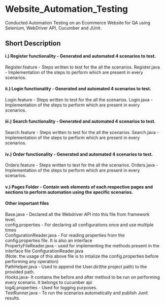 # Website_Automation_Testing
Conducted Automation Testing on an Ecommerce Website for QA using Selenium, WebDriver API, Cucumber and JUnit. 

## Short Description 

#### i.) Register functionality - Generated and automated 4 scenarios to test. 
Register.feature - Steps written to test for the all the scenarios. 
Register.java - Implementation of the steps to perform which are present in every scenarios.

#### ii.) Login functionality - Generated and automated 4 scenarios to test. 
Login.feature - Steps written to test for the all the scenarios. 
Login.java - Implementation of the steps to perform which are present in every scenarios.

#### iii.) Search functionality - Generated and automated 4 scenarios to test. 
Search.feature - Steps written to test for the all the scenarios. 
Search.java - Implementation of the steps to perform which are present in every scenarios.

#### iv.) Order functionality - Generated and automated 4 scenarios to test. 
Orders.feature - Steps written to test for the all the scenarios. 
Orders.java - Implementation of the steps to perform which are present in every scenarios.

#### v.) Pages Folder - Contain web elements of each respective pages and sections to perform automation using the specific scenarios. 

#### Other important files
Base.java - Declared all the Webdriver API into this file from framework level. <br/>
config.properties - For declaring all configurations once and use multiple times  <br/>
ConfigurationReader.java - For reading properties from the config.properties file. It is also an interface <br/>
PropertyFileReader.java -  used for implementing the methods present in the interface file ConfigurationReader.java  <br/>
(Note: the usage of this above file is to intialize the config.properties before performing any operation) <br/>
PathHelper.java - Used to append the User.dir(the project path) to the provided path. <br/>
Hooks.java- It contains the before and after method to be run on performing every scenario. It belongs to cucumber api <br/>
log4j.properties - Used for logging purposes. <br/>
TestRunner.java - To run the scenarios automatically and publish Junit results. 


